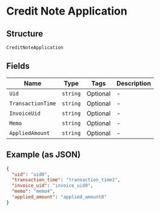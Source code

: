 
# Credit Note Application

## Structure

`CreditNoteApplication`

## Fields

| Name | Type | Tags | Description |
|  --- | --- | --- | --- |
| `Uid` | `string` | Optional | - |
| `TransactionTime` | `string` | Optional | - |
| `InvoiceUid` | `string` | Optional | - |
| `Memo` | `string` | Optional | - |
| `AppliedAmount` | `string` | Optional | - |

## Example (as JSON)

```json
{
  "uid": "uid0",
  "transaction_time": "transaction_time2",
  "invoice_uid": "invoice_uid0",
  "memo": "memo4",
  "applied_amount": "applied_amount8"
}
```


